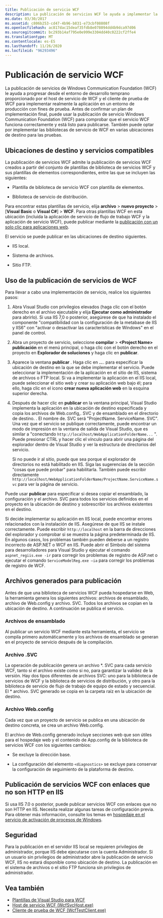 ```yaml
---
title: Publicación de servicio WCF
description: La publicación de servicios WCF le ayuda a implementar la aplicación en un entorno de producción con fines de prueba.
ms.date: 03/30/2017
ms.assetid: c806b253-cd47-4b96-b831-e73cbf08808f
ms.openlocfilehash: ac817dac15deaf35fdb8e078094dd4b9dca97d06
ms.sourcegitcommit: bc293b14af795e0e999e3304dd40c0222cf2ffe4
ms.translationtype: MT
ms.contentlocale: es-ES
ms.lasthandoff: 11/26/2020
ms.locfileid: "96293496"
---
```

# <a name="wcf-service-publishing"></a>Publicación de servicio WCF

La publicación de servicios de Windows Communication Foundation (WCF) le ayuda a progresar desde el entorno de desarrollo temprano proporcionado por el host de servicio de WCF y el cliente de prueba de WCF para implementar realmente la aplicación en un entorno de producción con fines de prueba. Antes de confirmar un plan de implementación final, puede usar la publicación de servicio Windows Communication Foundation (WCF) para comprobar que el servicio WCF funciona correctamente y está listo para publicarse. También puede optar por implementar las bibliotecas de servicio de WCF en varias ubicaciones de destino para las pruebas.

## <a name="supported-services-and-target-locations"></a>Ubicaciones de destino y servicios compatibles

La publicación de servicios WCF admite la publicación de servicios WCF creados a partir del conjunto de plantillas de biblioteca de servicios WCF y sus plantillas de elementos correspondientes, entre las que se incluyen las siguientes:

- Plantilla de biblioteca de servicio WCF con plantilla de elementos.

- Biblioteca de servicio de distribución.

Para encontrar estas plantillas de servicio, elija **archivo**  >  **nuevo proyecto** > [**Visual Basic** o **Visual C#**] > **WCF**. Para otras plantillas WCF en esta ubicación (incluida la aplicación de servicio de flujo de trabajo WCF y la aplicación de servicio WCF), puede publicar mediante la [publicación con un solo clic para aplicaciones web](/previous-versions/aspnet/dd465337(v=vs.110)).

El servicio se puede publicar en las ubicaciones de destino siguientes.

- IIS local.

- Sistema de archivos.

- Sitio FTP.

## <a name="using-wcf-service-publishing"></a>Uso de la publicación de servicios de WCF

Para llevar a cabo una implementación de servicio, realice los siguientes pasos:

1. Abra Visual Studio con privilegios elevados (haga clic con el botón derecho en el archivo ejecutable y elija **Ejecutar como administrador** para abrirlo).  Si usa IIS 7,0 o posterior, asegúrese de que ha instalado el componente "compatibilidad con la configuración de la metabase de IIS y IIS6" con "activar o desactivar las características de Windows" en el panel de control.

2. Abra un proyecto de servicio, seleccione **compilar**  >  **\<Project Name> publicación** en el menú principal, o haga clic con el botón derecho en el proyecto en **Explorador de soluciones** y haga clic en **publicar**.

3. Aparece la ventana **publicar** . Haga clic en **..**.. para especificar la ubicación de destino en la que se debe implementar el servicio. Puede seleccionar la implementación de la aplicación en el sitio de IIS, sistema de archivos o FTP local. Si va a implementar la aplicación en el IIS local, puede seleccionar el sitio web y crear su aplicación web bajo él; para ello, haga clic en el icono **crear nueva aplicación web** en la esquina superior derecha.

4. Después de hacer clic en **publicar** en la ventana principal, Visual Studio implementa la aplicación en la ubicación de destino especificada y copia los archivos de Web.config,. SVC y de ensamblado en el directorio de destino. . El nombre de. SVC será "ProjectName. ServiceName. SVC". Una vez que el servicio se publique correctamente, puede encontrar un modo de impresión en la ventana de salida de Visual Studio, que es similar a "conectando `http://localhost/WebApplicationFolderName...` ". Puede presionar CTRL y hacer clic el vínculo para abrir una página del explorador dentro de Visual Studio y ver la estructura de directorios del servicio.

     Si no puede ir al sitio, puede que sea porque el explorador de directorios no está habilitado en IIS. Siga las sugerencias de la sección "cosas que puede probar" para habilitarla. También puede escribir directamente `http://localhost/WebApplicationFolderName/ProjectName.ServiceName.svc` para ver la página de servicio.

Puede usar **publicar** para especificar si desea copiar el ensamblado, la configuración y el archivo. SVC para todos los servicios definidos en el proyecto en la ubicación de destino y sobrescribir los archivos existentes en el destino.

Si decide implementar su aplicación en IIS local, puede encontrar errores relacionados con la instalación de IIS. Asegúrese de que IIS se instale correctamente. Puede escribir `http://localhost` en la barra de direcciones del explorador y comprobar si se muestra la página predeterminada de IIS. En algunos casos, los problemas también pueden deberse a un registro incorrecto de ASP.NET o WCF en IIS. Puede abrir el Símbolo del sistema para desarrolladores para Visual Studio y ejecutar el comando `aspnet_regiis.exe -ir` para corregir los problemas de registro de ASP.net o ejecutar el comando `ServiceModelReg.exe –ia` para corregir los problemas de registro de WCF.

## <a name="files-generated-for-publishing"></a>Archivos generados para publicación

 Antes de que una biblioteca de servicios WCF pueda hospedarse en Web, la herramienta genera los siguientes archivos: archivos de ensamblado, archivo de Web.config y archivo. SVC. Todos los archivos se copian en la ubicación de destino. A continuación se publica el servicio.

### <a name="assembly-files"></a>Archivos de ensamblado

 Al publicar un servicio WCF mediante esta herramienta, el servicio se compila primero automáticamente y los archivos de ensamblado se generan en el proyecto de servicio después de la compilación.

### <a name="svc-file"></a>Archivo .SVC

 La operación de publicación genera un archivo *. SVC para cada servicio WCF, tanto si el archivo existe como si no, para garantizar la validez de la versión. Hay dos tipos diferentes de archivos SVC: uno para la biblioteca de servicios de WCF y la biblioteca de servicios de distribución, y otro para la biblioteca de servicio de flujo de trabajo de equipo de estado y secuencial. El \* archivo. SVC generado se copia en la carpeta raíz en la ubicación de destino.

### <a name="webconfig-file"></a>Archivo Web.config

 Cada vez que un proyecto de servicio se publica en una ubicación de destino concreta, se crea un archivo Web.config.

 El archivo de Web.config generado incluye secciones web que son útiles para el hospedaje web y el contenido de App.config de la biblioteca de servicios WCF con los siguientes cambios:

- Se excluye la dirección base.

- La configuración del elemento `<diagnostics>` se excluye para conservar la configuración de seguimiento de la plataforma de destino.

## <a name="publishing-wcf-services-with-non-http-bindings-to-iis"></a>Publicación de servicios WCF con enlaces que no son HTTP en IIS

 Si usa IIS 7.0 o posterior, puede publicar servicios WCF con enlaces que no son HTTP en IIS. Necesita realizar algunas tareas de configuración previa. Para obtener más información, consulte los temas en  [hospedaje en el servicio de activación de procesos de Windows](./feature-details/hosting-in-windows-process-activation-service.md).

## <a name="security"></a>Seguridad

 Para la publicación en el servidor IIS local se requieren privilegios de administrador, porque IIS debe ejecutarse con la cuenta Administrador. Si un usuario sin privilegios de administrador abre la publicación de servicio WCF, IIS no estará disponible como ubicación de destino. La publicación en el sistema de archivos o el sitio FTP funciona sin privilegios de administrador.

## <a name="see-also"></a>Vea también

- [Plantillas de Visual Studio para WCF](wcf-vs-templates.md)
- [Host de servicio WCF (WcfSvcHost.exe)](wcf-service-host-wcfsvchost-exe.md)
- [Cliente de prueba de WCF (WcfTestClient.exe)](wcf-test-client-wcftestclient-exe.md)
